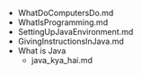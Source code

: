 - WhatDoComputersDo.md
- WhatIsProgramming.md
- SettingUpJavaEnvironment.md
- GivingInstructionsInJava.md
- What is Java
	- java_kya_hai.md